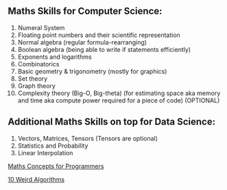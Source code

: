 ## Maths Skills for Computer Science:

1. Numeral System
2. Floating point numbers and their scientific representation
3. Normal algebra (regular formula-rearranging)
4. Boolean algebra (being able to write if statements efficiently)
5. Exponents and logarithms
6. Combinatorics
7. Basic geometry & trigonometry (mostly for graphics)
8. Set theory
9. Graph theory
10. Complexity theory (Big-O, Big-theta) (for estimating space aka memory and time aka compute power required for a piece of code) (OPTIONAL)

## Additional Maths Skills on top for Data Science:

1. Vectors, Matrices, Tensors (Tensors are optional)
2. Statistics and Probability
3. Linear Interpolation

[Maths Concepts for Programmers](https://www.youtube.com/watch?v=bOCHTHkBoAs)

[10 Weird Algorithms](https://www.youtube.com/watch?v=SmyPTnlqhlk)
